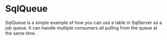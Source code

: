 SqlQueue
========

SqlQueue is a simple example of how you can use a table in SqlServer as a job queue. It can handle multiple consumers all pulling from the queue at the same time.
